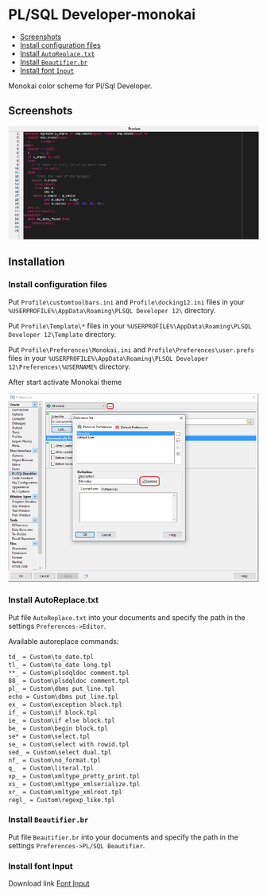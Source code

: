 # PL/SQL Developer-monokai

- [Screenshots](#screenshots)
- [Install configuration files](#install-configuration-files)
- [Install `AutoReplace.txt`](#install-autoreplace)
- [Install `Beautifier.br`](#install-beautifier)
- [Install font `Input`](#install-font-input)

Monokai color scheme for Pl/Sql Developer.

<a name="screenshots"></a>
## Screenshots

![Monokai in Pl/Sql Developer](plsqldev_monokai.png?raw=true)

## Installation

<a name="install-configuration-files"></a>
### Install configuration files

Put `Profile\customtoolbars.ini` and `Profile\docking12.ini` files in your `%USERPROFILE%\AppData\Roaming\PLSQL Developer 12\` directory.

Put `Profile\Template\*` files in your `%USERPROFILE%\AppData\Roaming\PLSQL Developer 12\Template` directory.

Put `Profile\Preferences\Monokai.ini` and `Profile\Preferences\user.prefs` files in your `%USERPROFILE%\AppData\Roaming\PLSQL Developer 12\Preferences\%USERNAME%` directory.

After start activate Monokai theme

![Activate theme Monokai in Pl/Sql Developer](plsqldev_monokai_activate.png?raw=true)

<a name="install-autoreplace"></a>
### Install AutoReplace.txt

Put file `AutoReplace.txt` into your documents and specify the path in the settings `Preferences->Editor`.

Available autoreplace commands:

    td_ = Custom\to_date.tpl
    tl_ = Custom\to_date long.tpl
    **_ = Custom\plsdqldoc comment.tpl
    88_ = Custom\plsdqldoc comment.tpl
    pl_ = Custom\dbms put_line.tpl
    echo = Custom\dbms put_line.tpl
    ex_ = Custom\exception block.tpl
    if_ = Custom\if block.tpl
    ie_ = Custom\if else block.tpl
    be_ = Custom\begin block.tpl
    se* = Custom\select.tpl
    se_ = Custom\select with rowid.tpl
    sed_ = Custom\select dual.tpl
    nf_ = Custom\no_format.tpl
    q_  = Custom\literal.tpl
    xp_ = Custom\xmltype_pretty_print.tpl
    xs_ = Custom\xmltype_xmlserialize.tpl
    xr_ = Custom\xmltype_xmlroot.tpl
    regl_ = Custom\regexp_like.tpl

<a name="install-beautifier"></a>
### Install `Beautifier.br`

Put file `Beautifier.br` into your documents and specify the path in the settings `Preferences->PL/SQL Beautifier`.

<a name="install-font-input"></a>
### Install font Input

Download link [Font Input](http://input.fontbureau.com/)
